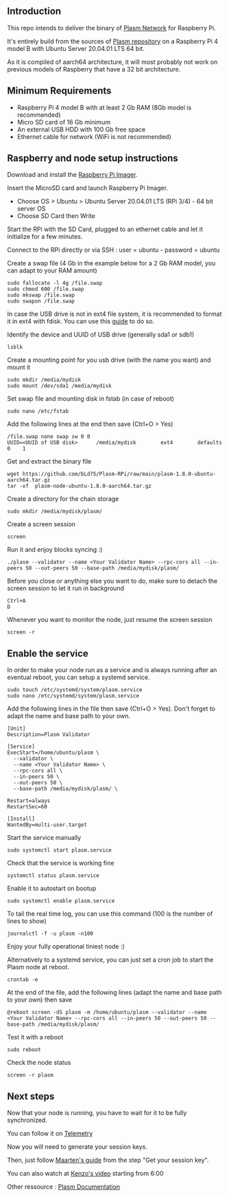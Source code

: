 Introduction
------------

This repo intends to deliver the binary of [Plasm Network](https://www.plasmnet.io/) for Raspberry Pi.

It's entirely build from the sources of [Plasm repository](https://github.com/PlasmNetwork/Plasm) on a Raspberry Pi 4 model B with Ubuntu Server 20.04.01 LTS 64 bit.

As it is compiled of aarch64 architecture, it will most probably not work on previous models of Raspberry that have a 32 bit architecture.


Minimum Requirements
----------------------------
* Raspberry Pi 4 model B with at least 2 Gb RAM (8Gb model is recommended)
* Micro SD card of 16 Gb minimum
* An external USB HDD with 100 Gb free space
* Ethernet cable for network (WiFi is not recommended)


Raspberry and node setup instructions
-------------------------------------

Download and install the [Raspberry Pi Imager](https://www.raspberrypi.org/software/).

Insert the MicroSD card and launch Raspberry Pi Imager.
* Choose OS > Ubuntu > Ubuntu Server 20.04.01 LTS (RPi 3/4) - 64 bit server OS
* Choose SD Card then Write

Start the RPi with the SD Card, plugged to an ethernet cable and let it initialize for a few minutes.

Connect to the RPi directly or via SSH : user = ubuntu - password = ubuntu

Create a swap file (4 Gb in the example below for a 2 Gb RAM model, you can adapt to your RAM amount)

    sudo fallocate -l 4g /file.swap
    sudo chmod 600 /file.swap
    sudo mkswap /file.swap
    sudo swapon /file.swap

In case the USB drive is not in ext4 file system, it is recommended to format it in ext4 with fdisk. You can use this [guide](https://kwilson.io/blog/format-a-linux-disk-as-ext4-from-the-command-line/) to do so.

Identify the device and UUID of USB drive (generally sda1 or sdb1)

    lsblk
    
Create a mounting point for you usb drive (with the name you want) and mount it

    sudo mkdir /media/mydisk
    sudo mount /dev/sda1 /media/mydisk
    
Set swap file and mounting disk in fstab (in case of reboot)

    sudo nano /etc/fstab
    
Add the following lines at the end then save (Ctrl+O > Yes)

    /file.swap none swap sw 0 0
    UUID=<UUID of USB disk>      /media/mydisk        ext4        defaults           0    1

Get and extract the binary file

    wget https://github.com/bLd75/Plasm-RPi/raw/main/plasm-1.8.0-ubuntu-aarch64.tar.gz
    tar -xf  plasm-node-ubuntu-1.8.0-aarch64.tar.gz

Create a directory for the chain storage

    sudo mkdir /media/mydisk/plasm/
    
Create a screen session

    screen

Run it and enjoy blocks syncing :)

    ./plasm --validator --name <Your Validator Name> --rpc-cors all --in-peers 50 --out-peers 50 --base-path /media/mydisk/plasm/

Before you close or anything else you want to do, make sure to detach the screen session to let it run in background

    Ctrl+A
    D

Whenever you want to monitor the node, just resume the screen session

    screen -r


Enable the service
------------------

In order to make your node run as a service and is always running after an eventual reboot, you can setup a systemd service.

    sudo touch /etc/systemd/system/plasm.service
    sudo nano /etc/systemd/system/plasm.service

Add the following lines in the file then save (Ctrl+O > Yes).
Don't forget to adapt the name and base path to your own.

    [Unit]
    Description=Plasm Validator
    
    [Service]
    ExecStart=/home/ubuntu/plasm \
      --validator \
      --name <Your Validator Name> \
      --rpc-cors all \
      --in-peers 50 \
      --out-peers 50 \
      --base-path /media/mydisk/plasm/ \
    
    Restart=always
    RestartSec=60
    
    [Install]
    WantedBy=multi-user.target

Start the service manually
    
    sudo systemctl start plasm.service
    
Check that the service is working fine

    systemctl status plasm.service
    
Enable it to autostart on bootup
    
    sudo systemctl enable plasm.service

To tail the real time log, you can use this command (100 is the number of lines to show)

    journalctl -f -u plasm -n100

Enjoy your fully operational tiniest node :)



Alternatively to a systemd service, you can just set a cron job to start the Plasm node at reboot.

    crontab -e
    
At the end of the file, add the following lines (adapt the name and base path to your own) then save

    @reboot screen -dS plasm -m /home/ubuntu/plasm --validator --name <Your Validator Name> --rpc-cors all --in-peers 50 --out-peers 50 --base-path /media/mydisk/plasm/
    
Test it with a reboot

    sudo reboot
    
Check the node status

    screen -r plasm


Next steps
----------

Now that your node is running, you have to wait for it to be fully synchronized.

You can follow it on [Telemetry](https://telemetry.polkadot.io/#list/Dusty)

Now you will need to generate your session keys.

Then, just follow [Maarten's guide](https://fiex.medium.com/plasm-node-on-azure-32ec5a204b45) from the step "Get your session key".

You can also watch at [Kenzo's video](https://youtu.be/wZgIqAufyCE) starting from 6:00

Other ressource : [Plasm Documentation](https://docs.plasmnet.io/workshop-and-tutorial/validator-guide)
